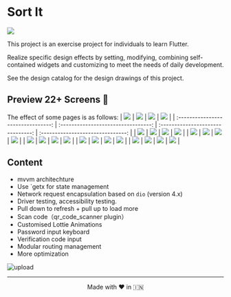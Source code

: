 # Sort It

<img src="preview/logo.png"/>

This project is an exercise project for individuals to learn Flutter.

Realize specific design effects by setting, modifying, combining self-contained widgets and customizing to meet the needs of daily development.

See the design catalog for the design drawings of this project.

## Preview 22+ Screens 📱

The effect of some pages is as follows:
| ![](./preview/Screenshot_1.gif)    |  ![](./preview/Screenshot_2.jpg)    | ![](./preview/Screenshot_3.jpg)   |  ![](./preview/Screenshot_4.jpg)   |
| :--------------------------------: | :---------------------------------: | :-------------------------------: | :-------------------------------:  |
| ![](./preview/Screenshot_5.jpg)    |  ![](./preview/Screenshot_6.jpg)    | ![](./preview/Screenshot_7.jpg)   |  ![](./preview/Screenshot_8.jpg)   |
| ![](./preview/Screenshot_9.jpg)    |  ![](./preview/Screenshot_10.jpg)   | ![](./preview/Screenshot_11.jpg)  |  ![](./preview/Screenshot_12.jpg)  |
| ![](./preview/Screenshot_13.jpg)   |  ![](./preview/Screenshot_14.jpg)   | ![](./preview/Screenshot_15.jpg)  |  ![](./preview/Screenshot_17.jpg)  |
| ![](./preview/Screenshot_18.jpg)   |  ![](./preview/Screenshot_19.jpg)   | ![](./preview/Screenshot_20.jpg)  |  ![](./preview/Screenshot_21.jpg)  |
| ![](./preview/Screenshot_22.jpg)   |  ![](./preview/Screenshot_23.jpg)   | ![](./preview/Screenshot_24.jpg)  |  ![](./preview/Screenshot_25.jpg)  |


## Content

* mvvm architechture
* Use `getx for state management
* Network request encapsulation based on `dio` (version 4.x)
* Driver testing, accessibility testing.
* Pull down to refresh + pull up to load more
* Scan code（qr_code_scanner plugin）
* Customised Lottie Animations
* Password input keyboard
* Verification code input
* Modular routing management
* More optimization


![upload](https://user-images.githubusercontent.com/55774240/153236634-44567e2f-15e5-441f-80b0-56184798a04c.jpg)

---
<p align="center"> Made with ❤️ in 🇮🇳</p>
